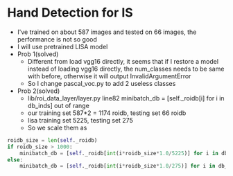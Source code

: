 # Hand Detection for IS

+ I've trained on about 587 images and tested on 66 images, the performance is not so good
+ I will use pretrained LISA model
+ Prob 1(solved)
    + Different from load vgg16 directly, it seems that if I restore a model instead of loading vgg16 directly, the num_classes needs to be same with before, otherwise it will output InvalidArgumentError
    + So I change pascal_voc.py to add 2 useless classes
+ Prob 2(solved)
    + lib/roi_data_layer/layer.py line82 minibatch_db = [self._roidb[i] for i in db_inds] out of range
    + our training set 587*2 = 1174 roidb, testing set 66 roidb
    + lisa training set 5225, testing set 275
    + So we scale them as 
```python
roidb_size = len(self._roidb)
if roidb_size > 1000:
    minibatch_db = [self._roidb[int(i*roidb_size*1.0/5225)] for i in db_inds]
else:
    minibatch_db = [self._roidb[int(i*roidb_size*1.0/275)] for i in db_inds]
```
